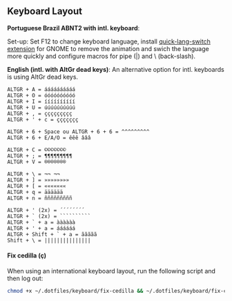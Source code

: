 
## Keyboard Layout

**Portuguese Brazil ABNT2 with intl. keyboard**:

Set-up: Set F12 to change keyboard language, install [quick-lang-switch extension](https://extensions.gnome.org/extension/4559/quick-lang-switch) for GNOME to remove the animation and swich the language more quickly and configure macros for pipe (|) and \ (back-slash).


**English (intl. with AltGr dead keys)**:
An alternative option for intl. keyboards is using AltGr dead keys.
```
ALTGR + A = áááááááááá
ALTGR + O = óóóóóóóóóó
ALTGR + I = íííííííííí
ALTGR + U = úúúúúúúúúú
ALTGR + , = ççççççççç
ALTGR + ' + c = ççççççç

ALTGR + 6 + Space ou ALTGR + 6 + 6 = ^^^^^^^^^
ALTGR + 6 + E/A/O = êêê âââ

ALTGR + C = ©©©©©©©
ALTGR + ; = ¶¶¶¶¶¶¶¶¶
ALTGR + V = ®®®®®®®

ALTGR + \ = ¬¬ ¬¬
ALTGR + ] = »»»»»»»»
ALTGR + [ = «««««««
ALTGR + q = ääääää
ALTGR + n = ñññññññññ

ALTGR + ' (2x) = ´´´´´´´´
ALTGR + ` (2x) = ``````````
ALTGR + ` + a = àààààà
ALTGR + ' + a = áááááá
ALTGR + Shift + ` + a = ããããã
Shift + \ = |||||||||||||||
```

#### Fix cedilla (ç)
When using an international keyboard layout, run the following script and then log out:
```sh
chmod +x ~/.dotfiles/keyboard/fix-cedilla && ~/.dotfiles/keyboard/fix-cedilla
```


